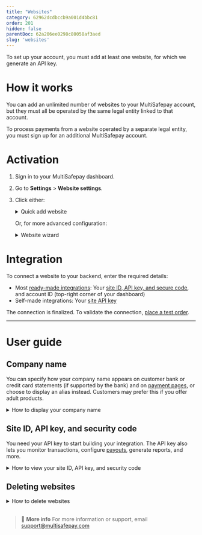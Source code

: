 ```yaml
---
title: "Websites"
category: 62962dcdbccb9a001d4bbc81
order: 201
hidden: false
parentDoc: 62a206ee0298c80058af3aed
slug: 'websites'
---
```


To set up your account, you must add at least one website, for which we generate an API key. 

# How it works

You can add an unlimited number of websites to your MultiSafepay account, but they must all be operated by the same legal entity linked to that account.

To process payments from a website operated by a separate legal entity, you must sign up for an additional MultiSafepay account.

# Activation

1. Sign in to your MultiSafepay dashboard. 
2. Go to **Settings** > **Website settings**.
3. Click either:  
    
    <details id="quick-add-website">
    <summary>Quick add website</summary>
    <br>

    1. From the **Category** list, select what type of products or services your website sells.
    2. In the **Description** field, enter the website name.  
        **Note:** If relevant, this is displayed on MultiSafepay payment pages and the customer’s bank statement.
    3. In the **Base URL** field, add the website’s URL. This must be the URL where you receive payments.
    4. If you want to receive [status updates](/payment-statuses/) via webhook, in the **Notification URL** field, enter a URL for us to send them to.
    5. Click **Save**.

    </details> 

    Or, for more advanced configuration:

    <details id="website-wizard">
    <summary>Website wizard</summary>
    <br>

    1. Enter the website URL in the **Full website URL** field, or select it from the **Select existing site** list, and then click **Continue**.
    2. From the **Website platform** list, select your ecommerce platform.  
        You are prompted to install the MultiSafepay ready-made integration for your ecommerce platform in your website. 
    3. From the **Category** list, select the type of products and/or services you sell from this website, and then click **Continue**.
    4. If you want to receive [status updates](/payment-statuses/) via webhook, in the **Notification URL** field, enter a URL for us to send them to.
    5. In the **Description** field, enter your company name, and then click **Continue**.  
        **Note:** If relevant, this is displayed on MultiSafepay payment pages and the customer’s bank statement.  
        A template of your [payment page](/payment-pages/) is generated.
    6. Customize the template as required.  
        - To toggle the view of the payment page, click:
            - **List view** to see all payment methods in a list
            - **Detail view** to display one detailed box for entering payment details and collapse all other payment methods
            - **API view code** to view the code
        - To replace the MultiSafepay logo in the top-left corner, after completing the wizard, upload your own logo under **Settings** > **Payment page templates**.
        - To hide the MultiSafepay logo in the top-left corner, on the lefthand side under **Settings**, select the **Hide main logo** checkbox.
        - On the lefthand side, under **Header**, **Body**, **Container**, **Cart**, **Payment form**, and **Buttons**, you can change the color of the background, text, lines, and links in different parts of the payment page.
        - To clear your changes and start again, click **Reset style**.
    7. To set this payment page as your default template, select the **Set as default template** checkbox. 
    8. In the **Save template as** field, enter a name for this template.  

    Your account is now linked to your website. 

    </details>

# Integration

To connect a website to your backend, enter the required details: 

- Most [ready-made integrations](/integrations/ready-made): Your [site ID, API key, and secure code](#site-id-api-key-and-security-code), and account ID (top-right corner of your dashboard)  
- Self-made integrations: Your [site API key](#site-id-api-key-and-security-code)

The connection is finalized. To validate the connection, [place a test order](/integrations/testing/).
<br>

---

# User guide

## Company name
You can specify how your company name appears on customer bank or credit card statements (if supported by the bank) and on [payment pages](/payment-pages), or choose to display an alias instead. Customers may prefer this if you offer adult products. 

<details id="how-to-display-company-name">
<summary>How to display your company name</summary>
<br>

To set how your company name displays, follow these steps:

1. Sign in to your [MultiSafepay dashboard](https://merchant.multisafepay.com).
2. Go to **Settings** > **Website settings**.
3. In the **Name** field, enter the name to display (maximum 35 characters).
4. Click **Save**.

</details>

## Site ID, API key, and security code

You need your API key to start building your integration. The API key also lets you monitor transactions, configure [payouts](/payouts/), generate reports, and more.

<details id="how-to-view-site-id-api-key-security-code">
<summary>How to view your site ID, API key, and security code</summary>
<br>

To view the site ID, API key, and secure code for a website:

1. Sign in to your [live](https://merchant.multisafepay.com) or [test](https://testmerchant.multisafepay.com) MultiSafepay dashboard.
2. Go to **Settings** > **Website settings**.
3. Click on the relevant website to view the **Website details** page. 

</details>

## Deleting websites

<details id="how-to-delete-websites">
<summary>How to delete websites</summary>
<br>

To delete a website from your account, follow these steps:

1. Sign in to your MultiSafepay dashboard.
2. Go to **Settings** > **Website settings**.
3. For the website you want to delete, click the green **Enabled** button in the right most column.
4. In the **Disable payments** dialog, click **Delete**.

</details>
<br>

> 📘 **More info**
> For more information or support, email <support@multisafepay.com>